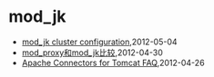 # mod_jk
* [mod_jk cluster configuration](/2012/2012-05-04-mod_jk-cluster-configuration),2012-05-04
* [mod_proxy和mod_jk比较](/2012/2012-04-30-mod_proxy-and-cmod_jk),2012-04-30
* [Apache Connectors for Tomcat FAQ](/2012/2012-04-26-apache-connectors-for-tomcat),2012-04-26
